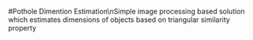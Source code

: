 #Pothole Dimention Estimation\nSimple image processing based solution which estimates dimensions of objects based on triangular similarity property
